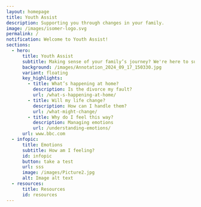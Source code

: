 ```yaml
---
layout: homepage
title: Youth Assist
description: Supporting you through changes in your family.
image: /images/isomer-logo.svg
permalink: /
notification: Welcome to Youth Assist!
sections:
  - hero:
      title: Youth Assist
      subtitle: Making sense of your family’s journey? We're here to support you.
      background: /images/Annotation_2024_09_17_150330.jpg
      variant: floating
      key_highlights:
        - title: What’s happening at home?
          description: Is the divorce my fault?
          url: /what-s-happening-at-home/
        - title: Will my life change?
          description: How can I handle them?
          url: /what-might-change/
        - title: Why do I feel this way?
          description: Managing emotions
          url: /understanding-emotions/
      url: www.bbc.com
  - infopic:
      title: Emotions
      subtitle: How am I feeling?
      id: infopic
      button: take a test
      url: sss
      image: /images/Picture2.jpg
      alt: Image alt text
  - resources:
      title: Resources
      id: resources
---
```

